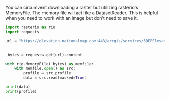 You can circumvent downloading a raster but utilizing rasterio's MemoryFile. The memory file will act like a DatasetReader. This is helpful when you need to work with an image but don't need to save it. 

```python
import rasterio as rio
import requests

url = "https://elevation.nationalmap.gov:443/arcgis/services/3DEPElevation/ImageServer/WCSServer?version=1.0.0&request=GetCoverage&service=WCS&Coverage=DEP3Elevation_Slope+Degrees&BBox=-9872152.079313911%2C4732229.52502283%2C-9871906.063239258%2C4732472.130886075&crs=EPSG%3A3857&format=GeoTIFF&width=24&height=24"


_bytes = requests.get(url).content

with rio.MemoryFile(_bytes) as memfile:
    with memfile.open() as src:
        profile = src.profile
        data = src.read(masked=True)

print(data)
print(profile)
```